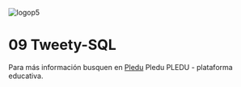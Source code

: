 ![logop5](https://p5-hall-of-fame.s3.amazonaws.com/p5logo.png)

# 09 Tweety-SQL

Para más información busquen en [Pledu](https://pledu.plataforma5.la/modules/90aeae5f-e57d-45b7-b107-109b5bc19886)
Pledu
PLEDU - plataforma educativa.

